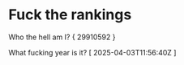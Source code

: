 # Fuck the rankings

Who the hell am I?
{ 29910592 }

What fucking year is it?
[ 2025-04-03T11:56:40Z ]
